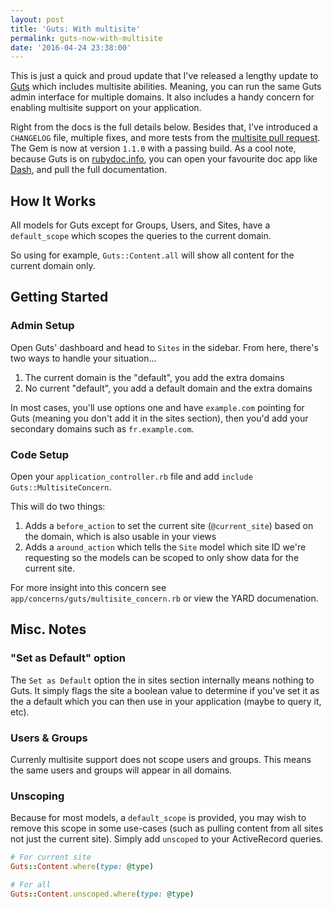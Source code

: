 ```yaml
---
layout: post
title: 'Guts: With multisite'
permalink: guts-now-with-multisite
date: '2016-04-24 23:38:00'
---
```


This is just a quick and proud update that I've released a lengthy update to [Guts](https://github.com/osiset/guts) which includes multisite abilities. Meaning, you can run the same Guts admin interface for multiple domains. It also includes a handy concern for enabling multisite support on your application.

Right from the docs is the full details below. Besides that, I've introduced a `CHANGELOG` file, multiple fixes, and more tests from the [multisite pull request](https://github.com/osiset/guts/pull/1). The Gem is now at version `1.1.0` with a passing build. As a cool note, because Guts is on [rubydoc.info](http://www.rubydoc.info/gems/guts/1.1.0), you can open your favourite doc app like [Dash](https://kapeli.com/dash), and pull the full documentation.

## How It Works

All models for Guts except for Groups, Users, and Sites, have a `default_scope` which scopes the queries to the current domain.

So using for example, `Guts::Content.all` will show all content for the current domain only.

## Getting Started

### Admin Setup

Open Guts' dashboard and head to `Sites` in the sidebar. From here, there's two ways to handle your situation...

1. The current domain is the "default", you add the extra domains
2. No current "default", you add a default domain and the extra domains

In most cases, you'll use options one and have `example.com` pointing for Guts (meaning you don't add it in the sites section), then you'd add your secondary domains such as `fr.example.com`.

### Code Setup

Open your `application_controller.rb` file and add `include Guts::MultisiteConcern`.

This will do two things:

1. Adds a `before_action` to set the current site (`@current_site`) based on the domain, which is also usable in your views
2. Adds a `around_action` which tells the `Site` model which site ID we're requesting so the models can be scoped to only show data for the current site.

For more insight into this concern see `app/concerns/guts/multisite_concern.rb` or view the YARD documenation.

## Misc. Notes

### "Set as Default" option

The `Set as Default` option the in sites section internally means nothing to Guts. It simply flags the site a boolean value to determine if you've set it as the a default which you can then use in your application (maybe to query it, etc).

### Users & Groups

Currenly multisite support does not scope users and groups. This means the same users and groups will appear in all domains.

### Unscoping

Because for most models, a `default_scope` is provided, you may wish to remove this scope in some use-cases (such as pulling content from all sites not just the current site). Simply add `unscoped` to your ActiveRecord queries.

```ruby
# For current site
Guts::Content.where(type: @type)

# For all
Guts::Content.unscoped.where(type: @type)
```
